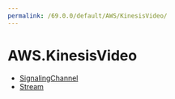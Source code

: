 ```yaml
---
permalink: /69.0.0/default/AWS/KinesisVideo/
---
```


# AWS.KinesisVideo



* [SignalingChannel](SignalingChannel.md)
* [Stream](Stream.md)